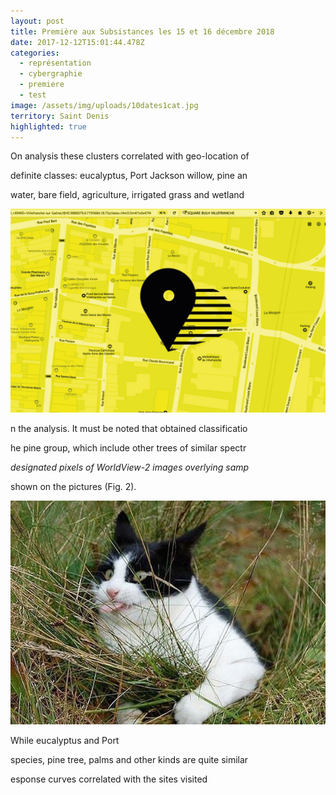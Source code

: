```yaml
---
layout: post
title: Première aux Subsistances les 15 et 16 décembre 2018
date: 2017-12-12T15:01:44.478Z
categories:
  - représentation
  - cybergraphie
  - premiere
  - test 
image: /assets/img/uploads/10dates1cat.jpg
territory: Saint Denis
highlighted: true
---
```

On analysis these clusters correlated with geo-location of

definite classes: eucalyptus, Port Jackson willow, pine an

water, bare field, agriculture, irrigated grass and wetland



![lh](/assets/img/uploads/Carte_Vf_VERSO_web.jpg)

n the analysis. It must be noted that obtained classificatio

he pine group, which include other trees of similar spectr

_designated pixels of WorldView-2 images overlying samp_

shown on the pictures (Fig. 2). 

![chatmoche](/assets/img/uploads/20.jpg)

While eucalyptus and Port

species, pine tree, palms and other kinds are quite similar

esponse curves correlated with the sites visited
